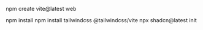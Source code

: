 npm create vite@latest web

npm install
npm install tailwindcss @tailwindcss/vite
npx shadcn@latest init
